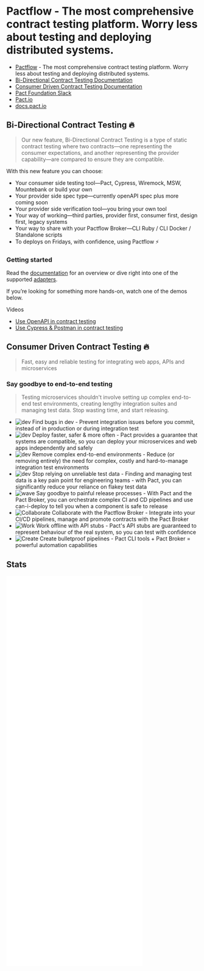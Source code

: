 # Pactflow - The most comprehensive contract testing platform. Worry less about testing and deploying distributed systems.

- [Pactflow](https://pactflow.io) - The most comprehensive contract testing platform. Worry less about testing and deploying distributed systems.
- [Bi-Directional Contract Testing Documentation](https://docs.pactflow.io/docs/bi-directional-contract-testing)
- [Consumer Driven Contract Testing Documentation](https://docs.pact.io/g)
- [Pact Foundation Slack](https://slack.pact.io/)
- [Pact.io](https://pact.io/)
- [docs.pact.io](https://docs.pact.io/)

## Bi-Directional Contract Testing 🔥

> Our new feature, Bi-Directional Contract Testing is a type of static contract testing where two contracts—one representing the consumer expectations, and another representing the provider capability—are compared to ensure they are compatible. 

With this new feature you can choose:

- Your consumer side testing tool—Pact, Cypress, Wiremock, MSW, Mountebank or build your own
- Your provider side spec type—currently openAPI spec plus more coming soon 
- Your provider side verification tool—you bring your own tool
- Your way of working—third parties, provider first, consumer first, design first, legacy systems 
- Your way to share with your Pactflow Broker—CLI Ruby / CLI Docker / Standalone scripts
- To deploys on Fridays, with confidence, using Pactflow ⚡️

### Getting started

Read the [documentation](https://docs.pactflow.io/docs/bi-directional-contract-testing) for an overview or dive right into one of the supported [adapters](https://docs.pactflow.io/docs/examples/). 

If you’re looking for something more hands-on, watch one of the demos below.

Videos

- [Use OpenAPI in contract testing](https://www.youtube.com/watch?v=a9K43CHSRM0)
- [Use Cypress & Postman in contract testing](https://www.youtube.com/watch?v=tl1PtesLJVI)

## Consumer Driven Contract Testing 🔥

> Fast, easy and reliable testing for integrating web apps, APIs and microservices

###  Say goodbye to end-to-end testing

> Testing microservices shouldn't involve setting up complex end-to-end test environments, creating lengthy integration suites and managing test data. Stop wasting time, and start releasing.

-  ![dev](https://raw.githubusercontent.com/pact-foundation/pact.io/master/pages/assets/img/icons/theme/devices/laptop-macbook.svg) Find bugs in dev - 
Prevent integration issues before you commit, instead of in production or during integration test
- ![dev](https://raw.githubusercontent.com/pact-foundation/pact.io/master/pages/assets/img/icons/theme/general/thunder-move.svg) Deploy faster, safer & more often - Pact provides a guarantee that systems are compatible, so you can deploy your microservices and web apps independently and safely
- ![dev](https://raw.githubusercontent.com/pact-foundation/pact.io/master/pages/assets/img/icons/theme/devices/server.svg) Remove complex end-to-end environments - Reduce (or removing entirely) the need for complex, costly and hard-to-manage integration test environments
- ![dev](https://raw.githubusercontent.com/pact-foundation/pact.io/master/pages/assets/img/icons/theme/files/deleted-file.svg) Stop relying on unreliable test data - Finding and managing test data is a key pain point for engineering teams - with Pact, you can significantly reduce your reliance on flakey test data
- ![wave](https://raw.githubusercontent.com/pact-foundation/pact.io/master/pages/assets/img/icons/theme/general/smile.svg) Say goodbye to painful release processes - With Pact and the Pact Broker, you can orchestrate complex CI and CD pipelines and use can-i-deploy to tell you when a component is safe to release
- ![Collaborate](https://raw.githubusercontent.com/pact-foundation/pact.io/master/pages/assets/img/icons/theme/communication/group.svg) Collaborate with the Pactflow Broker - Integrate into your CI/CD pipelines, manage and promote contracts with the Pact Broker
- ![Work](https://raw.githubusercontent.com/pact-foundation/pact.io/master/pages/assets/img/icons/theme/devices/router-1.svg) Work offline with API stubs - Pact's API stubs are guaranteed to represent behaviour of the real system, so you can test with confidence
- ![Create](https://raw.githubusercontent.com/pact-foundation/pact.io/master/pages/assets/img/icons/theme/code/option.svg) Create bulletproof pipelines - Pact CLI tools + Pact Broker = powerful automation capabilities

## Stats

![Metrics](./github-metrics.svg)
